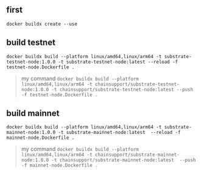 ## first

```
docker buildx create --use
```
## build testnet

```
docker buildx build --platform linux/amd64,linux/arm64 -t substrate-testnet-node:1.0.0 -t substrate-testnet-node:latest --reload -f testnet-node.Dockerfile .
```

> my command `docker buildx build --platform linux/amd64,linux/arm64 -t chainsupport/substrate-testnet-node:1.0.0 -t chainsupport/substrate-testnet-node:latest --push -f testnet-node.Dockerfile .`

## build mainnet
```
docker buildx build --platform linux/amd64,linux/arm64 -t substrate-mainnet-node:1.0.0 -t substrate-mainnet-node:latest  --reload -f mainnet-node.Dockerfile .

```
> my command `docker buildx build --platform linux/amd64,linux/arm64 -t chainsupport/substrate-mainnet-node:1.0.0 -t chainsupport/substrate-mainnet-node:latest  --push -f mainnet-node.Dockerfile .`